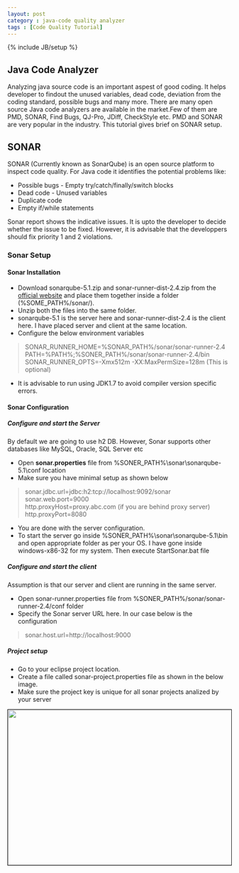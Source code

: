 ```yaml
---
layout: post
category : java-code quality analyzer
tags : [Code Quality Tutorial]
---
```

{% include JB/setup %}

## Java Code Analyzer
Analyzing java source code is an important aspest of good coding. It helps developer to findout the unused variables, dead code, deviation from the coding standard, possible bugs and many more. There are many open source Java code analyzers are available in the market.Few of them are PMD, SONAR, Find Bugs, QJ-Pro, JDiff, CheckStyle etc. PMD and SONAR are very popular in the industry. This tutorial gives brief on SONAR setup.

## SONAR
SONAR (Currently known as SonarQube) is an open source platform to inspect code quality. For Java code it identifies the potential problems like:
<ul>
 <li> Possible bugs - Empty try/catch/finally/switch blocks</li>
 <li> Dead code - Unused variables </li>
 <li> Duplicate code </li>
 <li> Empty if/while statements </li>
</ul>
Sonar report shows the indicative issues. It is upto the developer to decide whether the issue to be fixed. However, it is advisable that the developpers should fix priority 1 and 2 violations.

### Sonar Setup
#### Sonar Installation
* Download sonarqube-5.1.zip and sonar-runner-dist-2.4.zip from the [official website](http://www.sonarqube.org/downloads/) and place them together inside a folder (%SOME_PATH%/sonar/).
 * Unzip both the files into the same folder.
 * sonarqube-5.1 is the server here and sonar-runner-dist-2.4 is the client here. I have placed server and client at the same location.
 * Configure the below environment variables
> SONAR_RUNNER_HOME=%SONAR_PATH%/sonar/sonar-runner-2.4
> PATH=%PATH%;%SONER_PATH%/sonar/sonar-runner-2.4/bin
>SONAR_RUNNER_OPTS=-Xmx512m -XX:MaxPermSize=128m    (This is optional)
 * It is advisable to run using JDK1.7 to avoid compiler version specific errors.
 
#### Sonar Configuration

##### Configure and start the Server

By default we are going to use h2 DB. However, Sonar supports other databases like MySQL, Oracle, SQL Server etc  
 * Open **sonar.properties** file from %SONER_PATH%\sonar\sonarqube-5.1\conf location
 * Make sure you have minimal setup as shown below
 > sonar.jdbc.url=jdbc:h2:tcp://localhost:9092/sonar  
 sonar.web.port=9000  
 http.proxyHost=proxy.abc.com    (if you are behind proxy server)  
 http.proxyPort=8080
 * You are done with the server configuration.
 * To start the server go inside %SONER_PATH%\sonar\sonarqube-5.1\bin and open appropriate folder as per your OS. I have gone inside windows-x86-32 for my system. Then execute StartSonar.bat file 

##### Configure and start the client

Assumption is that our server and client are running in the same server.
 * Open sonar-runner.properties file from %SONER_PATH%/sonar/sonar-runner-2.4/conf folder
 * Specify the Sonar server URL here. In our case below is the configuration
 > sonar.host.url=http://localhost:9000

##### Project setup

* Go to your eclipse project location.
* Create a file called sonar-project.properties file as shown in the below image.
* Make sure the project key is unique for all sonar projects analized by your server
<img style="border:1px solid black" src="https://cloud.githubusercontent.com/assets/11231867/7563951/c42c47b2-f7ff-11e4-94ba-295631c530a8.png" height="350" width="650">


